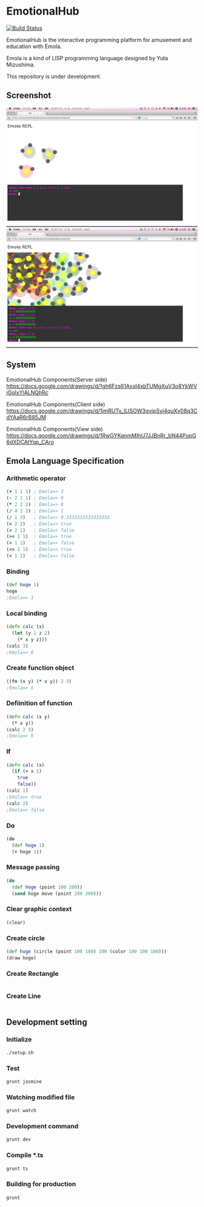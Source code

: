 # EmotionalHub
[![Build Status](https://travis-ci.org/ymizushi/EmotionalHub.png?branch=master)](https://travis-ci.org/ymizushi/EmotionalHub)

EmotionalHub is the interactive programming platform for amusement and education with Emola.

Emola is a kind of LISP programming language designed by Yuta Mizushima.

This repository is under development.

## Screenshot
![alt text](https://github.com/ymizushi/EmotionalHub/blob/master/description/screenshot.png "Screenshot1")
![alt text](https://github.com/ymizushi/EmotionalHub/blob/master/description/screenshot2.png "Screenshot2")

## System
EmotionalHub Components(Server side)
https://docs.google.com/drawings/d/1gh6Fzs61AxsI4xbTUMgXuV3o8YkWVjGqIxYlALNQhRc

EmotionalHub Components(Client side)
https://docs.google.com/drawings/d/1imRUTv_ILlSOW3gvipSyi4quXv08q3CdYAaR6rB85JM

EmotionalHub Components(View side)
https://docs.google.com/drawings/d/1RwGYKqnmMIhU7JJBnRr_bN44PopG6dXDCAtYqp_CAro

## Emola Language Specification

### Arithmetic operator    
```clojure
(+ 1 1 1) ; Emola=> 3
(- 2 1 1) ; Emola=> 0
(* 2 2 2) ; Emola=> 8
(/ 4 2 2) ; Emola=> 1
(/ 1 3)   ; Emola=> 0.3333333333333333 
(= 2 2)   ; Emola=> true 
(= 2 1)   ; Emola=> false 
(>= 1 1)  ; Emola=> true 
(> 1 1)   ; Emola=> false 
(<= 1 1)  ; Emola=> true 
(< 1 1)   ; Emola=> false 
```

### Binding
```clojure
(def hoge 1)
hoge
;Emola=> 1
```

### Local binding
```clojure
(defn calc (x)
  (let (y 1 z 2)
    (* x y z)))
(calc 3)
;Emola=> 6
```

### Create function object
```clojure
((fn (x y) (* x y)) 2 3)
;Emola=> 6
```

### Defiinition of function
```clojure
(defn calc (x y)
  (* x y))
(calc 2 3)
;Emola=> 6
```


### If
```clojure
(defn calc (x)
  (if (= x 1)
    true
    false))
(calc 1)
;Emola=> true
(calc 2)
;Emola=> false
```

### Do
```clojure
(do 
  (def hoge 1)
  (+ hoge 1))
```

### Message passing
```clojure
(do
  (def hoge (point 100 200))
  (send hoge move (point 200 300)))
```

### Clear graphic context
```clojure
(clear)
```

### Create circle
```clojure
(def hoge (circle (point 100 100) 200 (color 100 100 100)))
(draw hoge)
```

### Create Rectangle
```clojure
```

### Create Line
```clojure
```

## Development setting

### Initialize
```sh
./setup.sh
```

### Test
```sh
grunt jasmine
```

### Watching modified file
```sh
grunt watch
```

### Development command
```sh
grunt dev
```

### Compile *.ts
```sh
grunt ts
```

### Building for production
```sh
grunt
```
